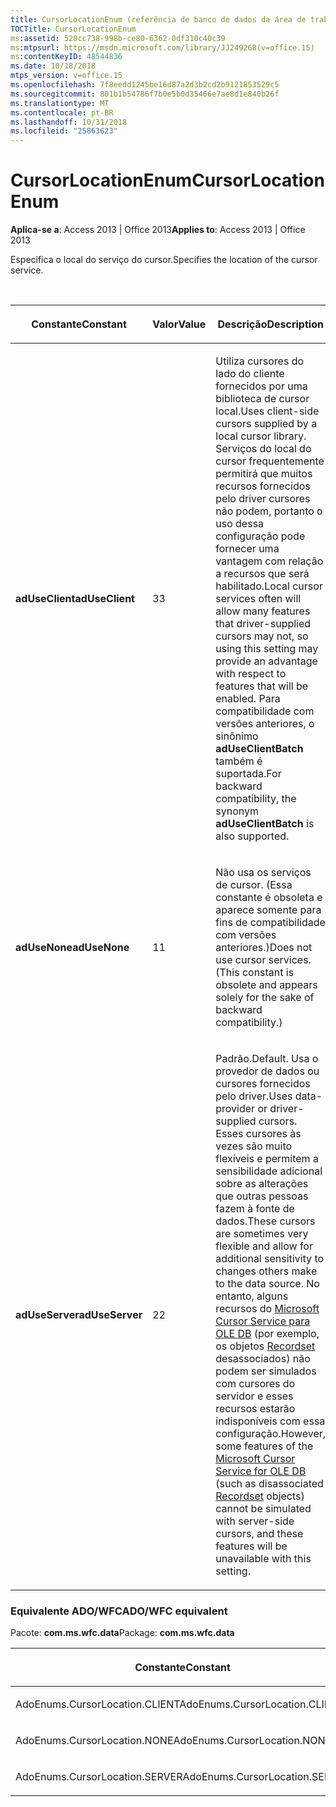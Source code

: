 ```yaml
---
title: CursorLocationEnum (referência de banco de dados da área de trabalho do Access)
TOCTitle: CursorLocationEnum
ms:assetid: 520cc738-998b-ce80-6362-0df310c40c39
ms:mtpsurl: https://msdn.microsoft.com/library/JJ249268(v=office.15)
ms:contentKeyID: 48544836
ms.date: 10/18/2018
mtps_version: v=office.15
ms.openlocfilehash: 7f8eedd1245be16d87a2d3b2cd2b9121853529c5
ms.sourcegitcommit: 801b1b54786f7b0e5b0d35466e7ae8d1e840b26f
ms.translationtype: MT
ms.contentlocale: pt-BR
ms.lasthandoff: 10/31/2018
ms.locfileid: "25863623"
---
```

# <a name="cursorlocationenum"></a><span data-ttu-id="268df-102">CursorLocationEnum</span><span class="sxs-lookup"><span data-stu-id="268df-102">CursorLocationEnum</span></span>

<span data-ttu-id="268df-103">**Aplica-se a**: Access 2013 | Office 2013</span><span class="sxs-lookup"><span data-stu-id="268df-103">**Applies to**: Access 2013 | Office 2013</span></span>

<span data-ttu-id="268df-104">Especifica o local do serviço do cursor.</span><span class="sxs-lookup"><span data-stu-id="268df-104">Specifies the location of the cursor service.</span></span>

<br/>

<table>
<colgroup>
<col style="width: 33%" />
<col style="width: 33%" />
<col style="width: 33%" />
</colgroup>
<thead>
<tr class="header">
<th><p><span data-ttu-id="268df-105">Constante</span><span class="sxs-lookup"><span data-stu-id="268df-105">Constant</span></span></p></th>
<th><p><span data-ttu-id="268df-106">Valor</span><span class="sxs-lookup"><span data-stu-id="268df-106">Value</span></span></p></th>
<th><p><span data-ttu-id="268df-107">Descrição</span><span class="sxs-lookup"><span data-stu-id="268df-107">Description</span></span></p></th>
</tr>
</thead>
<tbody>
<tr class="odd">
<td><p><span data-ttu-id="268df-108"><strong>adUseClient</strong></span><span class="sxs-lookup"><span data-stu-id="268df-108"><strong>adUseClient</strong></span></span></p></td>
<td><p><span data-ttu-id="268df-109">3</span><span class="sxs-lookup"><span data-stu-id="268df-109">3</span></span></p></td>
<td><p><span data-ttu-id="268df-110">Utiliza cursores do lado do cliente fornecidos por uma biblioteca de cursor local.</span><span class="sxs-lookup"><span data-stu-id="268df-110">Uses client-side cursors supplied by a local cursor library.</span></span> <span data-ttu-id="268df-111">Serviços do local do cursor frequentemente permitirá que muitos recursos fornecidos pelo driver cursores não podem, portanto o uso dessa configuração pode fornecer uma vantagem com relação a recursos que será habilitado.</span><span class="sxs-lookup"><span data-stu-id="268df-111">Local cursor services often will allow many features that driver-supplied cursors may not, so using this setting may provide an advantage with respect to features that will be enabled.</span></span> <span data-ttu-id="268df-112">Para compatibilidade com versões anteriores, o sinônimo <strong>adUseClientBatch</strong> também é suportada.</span><span class="sxs-lookup"><span data-stu-id="268df-112">For backward compatibility, the synonym <strong>adUseClientBatch</strong> is also supported.</span></span></p></td>
</tr>
<tr class="even">
<td><p><span data-ttu-id="268df-113"><strong>adUseNone</strong></span><span class="sxs-lookup"><span data-stu-id="268df-113"><strong>adUseNone</strong></span></span></p></td>
<td><p><span data-ttu-id="268df-114">1</span><span class="sxs-lookup"><span data-stu-id="268df-114">1</span></span></p></td>
<td><p><span data-ttu-id="268df-p102">Não usa os serviços de cursor. (Essa constante é obsoleta e aparece somente para fins de compatibilidade com versões anteriores.)</span><span class="sxs-lookup"><span data-stu-id="268df-p102">Does not use cursor services. (This constant is obsolete and appears solely for the sake of backward compatibility.)</span></span></p></td>
</tr>
<tr class="odd">
<td><p><span data-ttu-id="268df-117"><strong>adUseServer</strong></span><span class="sxs-lookup"><span data-stu-id="268df-117"><strong>adUseServer</strong></span></span></p></td>
<td><p><span data-ttu-id="268df-118">2</span><span class="sxs-lookup"><span data-stu-id="268df-118">2</span></span></p></td>
<td><p><span data-ttu-id="268df-119">Padrão.</span><span class="sxs-lookup"><span data-stu-id="268df-119">Default.</span></span> <span data-ttu-id="268df-120">Usa o provedor de dados ou cursores fornecidos pelo driver.</span><span class="sxs-lookup"><span data-stu-id="268df-120">Uses data-provider or driver-supplied cursors.</span></span> <span data-ttu-id="268df-121">Esses cursores às vezes são muito flexíveis e permitem a sensibilidade adicional sobre as alterações que outras pessoas fazem à fonte de dados.</span><span class="sxs-lookup"><span data-stu-id="268df-121">These cursors are sometimes very flexible and allow for additional sensitivity to changes others make to the data source.</span></span> <span data-ttu-id="268df-122">No entanto, alguns recursos do <a href="microsoft-cursor-service-for-ole-db-ado-service-component.md">Microsoft Cursor Service para OLE DB</a> (por exemplo, os objetos <a href="recordset-object-ado.md">Recordset</a> desassociados) não podem ser simulados com cursores do servidor e esses recursos estarão indisponíveis com essa configuração.</span><span class="sxs-lookup"><span data-stu-id="268df-122">However, some features of the <a href="microsoft-cursor-service-for-ole-db-ado-service-component.md">Microsoft Cursor Service for OLE DB</a> (such as disassociated <a href="recordset-object-ado.md">Recordset</a> objects) cannot be simulated with server-side cursors, and these features will be unavailable with this setting.</span></span></p></td>
</tr>
</tbody>
</table>


### <a name="adowfc-equivalent"></a><span data-ttu-id="268df-123">Equivalente ADO/WFC</span><span class="sxs-lookup"><span data-stu-id="268df-123">ADO/WFC equivalent</span></span>

<span data-ttu-id="268df-124">Pacote: **com.ms.wfc.data**</span><span class="sxs-lookup"><span data-stu-id="268df-124">Package: **com.ms.wfc.data**</span></span>

<table>
<colgroup>
<col style="width: 100%" />
</colgroup>
<thead>
<tr class="header">
<th><p><span data-ttu-id="268df-125">Constante</span><span class="sxs-lookup"><span data-stu-id="268df-125">Constant</span></span></p></th>
</tr>
</thead>
<tbody>
<tr class="odd">
<td><p><span data-ttu-id="268df-126">AdoEnums.CursorLocation.CLIENT</span><span class="sxs-lookup"><span data-stu-id="268df-126">AdoEnums.CursorLocation.CLIENT</span></span></p></td>
</tr>
<tr class="even">
<td><p><span data-ttu-id="268df-127">AdoEnums.CursorLocation.NONE</span><span class="sxs-lookup"><span data-stu-id="268df-127">AdoEnums.CursorLocation.NONE</span></span></p></td>
</tr>
<tr class="odd">
<td><p><span data-ttu-id="268df-128">AdoEnums.CursorLocation.SERVER</span><span class="sxs-lookup"><span data-stu-id="268df-128">AdoEnums.CursorLocation.SERVER</span></span></p></td>
</tr>
</tbody>
</table>

